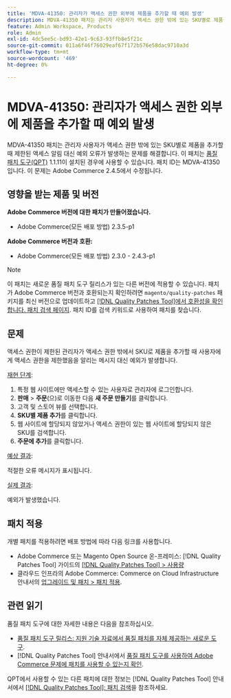 ```yaml
---
title: 'MDVA-41350: 관리자가 액세스 권한 외부에 제품을 추가할 때 예외 발생'
description: MDVA-41350 패치는 관리자 사용자가 액세스 권한 밖에 있는 SKU별로 제품을 추가할 때 제한된 액세스 알림 대신 예외 오류가 발생하는 문제를 해결합니다. 이 패치는 [Quality Patches Tool (QPT)](https://experienceleague.adobe.com/ko/docs/commerce-operations/tools/quality-patches-tool/quality-patches-tool-to-self-serve-quality-patches) 1.1.11이 설치된 경우 사용할 수 있습니다. 패치 ID는 MDVA-41350입니다. 이 문제는 Adobe Commerce 2.4.5에서 수정됩니다.
feature: Admin Workspace, Products
role: Admin
exl-id: 4dc5ee5c-bd93-42e1-9c63-93ffb8e5f21c
source-git-commit: 011a6f46f76029eaf67f172b576e58dac9710a3d
workflow-type: tm+mt
source-wordcount: '469'
ht-degree: 0%

---
```


# MDVA-41350: 관리자가 액세스 권한 외부에 제품을 추가할 때 예외 발생

MDVA-41350 패치는 관리자 사용자가 액세스 권한 밖에 있는 SKU별로 제품을 추가할 때 제한된 액세스 알림 대신 예외 오류가 발생하는 문제를 해결합니다. 이 패치는 [품질 패치 도구(QPT)](https://experienceleague.adobe.com/ko/docs/commerce-operations/tools/quality-patches-tool/quality-patches-tool-to-self-serve-quality-patches) 1.1.11이 설치된 경우에 사용할 수 있습니다. 패치 ID는 MDVA-41350입니다. 이 문제는 Adobe Commerce 2.4.5에서 수정됩니다.

## 영향을 받는 제품 및 버전

**Adobe Commerce 버전에 대한 패치가 만들어졌습니다.**

* Adobe Commerce(모든 배포 방법) 2.3.5-p1

**Adobe Commerce 버전과 호환:**

* Adobe Commerce(모든 배포 방법) 2.3.0 - 2.4.3-p1

>[!NOTE]
>
>이 패치는 새로운 품질 패치 도구 릴리스가 있는 다른 버전에 적용할 수 있습니다. 패치가 Adobe Commerce 버전과 호환되는지 확인하려면 `magento/quality-patches` 패키지를 최신 버전으로 업데이트하고 [[!DNL Quality Patches Tool]에서 호환성을 확인합니다. 패치 검색 페이지](https://experienceleague.adobe.com/ko/docs/commerce-operations/tools/quality-patches-tool/quality-patches-tool-to-self-serve-quality-patches). 패치 ID를 검색 키워드로 사용하여 패치를 찾습니다.

## 문제

액세스 권한이 제한된 관리자가 액세스 권한 밖에서 SKU로 제품을 추가할 때 사용자에게 액세스 권한을 제한했음을 알리는 메시지 대신 예외가 발생합니다.

<u>재현 단계</u>:

1. 특정 웹 사이트에만 액세스할 수 있는 사용자로 관리자에 로그인합니다.
1. **판매** > **주문**(으)로 이동한 다음 **새 주문 만들기**&#x200B;를 클릭합니다.
1. 고객 및 스토어 뷰를 선택합니다.
1. **SKU별 제품 추가**&#x200B;를 클릭합니다.
1. 웹 사이트에 할당되지 않았거나 액세스 권한이 있는 웹 사이트에 할당되지 않은 SKU를 검색합니다.
1. **주문에 추가**&#x200B;를 클릭합니다.

<u>예상 결과</u>:

적절한 오류 메시지가 표시됩니다.

<u>실제 결과</u>:

예외가 발생했습니다.

## 패치 적용

개별 패치를 적용하려면 배포 방법에 따라 다음 링크를 사용합니다.

* Adobe Commerce 또는 Magento Open Source 온-프레미스: [!DNL Quality Patches Tool] 가이드의 [[!DNL Quality Patches Tool] > 사용량](/help/tools/quality-patches-tool/usage.md)
* 클라우드 인프라의 Adobe Commerce: Commerce on Cloud Infrastructure 안내서의 [업그레이드 및 패치 > 패치 적용](https://experienceleague.adobe.com/docs/commerce-cloud-service/user-guide/develop/upgrade/apply-patches.html?lang=ko).

## 관련 읽기

품질 패치 도구에 대한 자세한 내용은 다음을 참조하십시오.

* [품질 패치 도구 릴리스: 지원 기술 자료에서 품질 패치를 자체 제공하는 새로운 도구](https://experienceleague.adobe.com/ko/docs/commerce-operations/tools/quality-patches-tool/quality-patches-tool-to-self-serve-quality-patches).
* [!DNL Quality Patches Tool] 안내서에서 [품질 패치 도구를 사용하여 Adobe Commerce 문제에 패치를 사용할 수 있는지 확인](/help/tools/quality-patches-tool/patches-available-in-qpt/check-patch-for-magento-issue-with-magento-quality-patches.md).

QPT에서 사용할 수 있는 다른 패치에 대한 정보는 [!DNL Quality Patches Tool] 안내서에서 [[!DNL Quality Patches Tool]: 패치 검색](https://experienceleague.adobe.com/tools/commerce-quality-patches/index.html?lang=ko)을 참조하세요.
